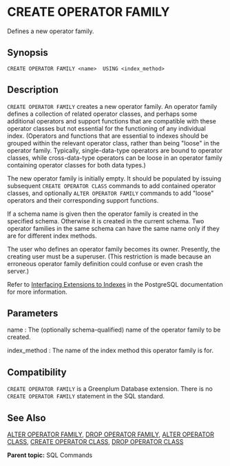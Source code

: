 # CREATE OPERATOR FAMILY

Defines a new operator family.

## Synopsis

``` {#sql_command_synopsis}
CREATE OPERATOR FAMILY <name>  USING <index_method>  
```

## Description

`CREATE OPERATOR FAMILY` creates a new operator family. An operator family defines a collection of related operator classes, and perhaps some additional operators and support functions that are compatible with these operator classes but not essential for the functioning of any individual index. (Operators and functions that are essential to indexes should be grouped within the relevant operator class, rather than being "loose" in the operator family. Typically, single-data-type operators are bound to operator classes, while cross-data-type operators can be loose in an operator family containing operator classes for both data types.)

The new operator family is initially empty. It should be populated by issuing subsequent `CREATE OPERATOR CLASS` commands to add contained operator classes, and optionally `ALTER OPERATOR FAMILY` commands to add "loose" operators and their corresponding support functions.

If a schema name is given then the operator family is created in the specified schema. Otherwise it is created in the current schema. Two operator families in the same schema can have the same name only if they are for different index methods.

The user who defines an operator family becomes its owner. Presently, the creating user must be a superuser. (This restriction is made because an erroneous operator family definition could confuse or even crash the server.)

Refer to [Interfacing Extensions to Indexes](https://www.postgresql.org/docs/12/xindex.html) in the PostgreSQL documentation for more information.

## Parameters

name
:   The (optionally schema-qualified) name of the operator family to be created.

index_method
:   The name of the index method this operator family is for.

## Compatibility

`CREATE OPERATOR FAMILY` is a Greenplum Database extension. There is no `CREATE OPERATOR FAMILY` statement in the SQL standard.

## See Also

[ALTER OPERATOR FAMILY](ALTER_OPERATOR_FAMILY.html), [DROP OPERATOR FAMILY](DROP_OPERATOR_FAMILY.html), [ALTER OPERATOR CLASS](ALTER_OPERATOR_CLASS.html), [CREATE OPERATOR CLASS](CREATE_OPERATOR_CLASS.html), [DROP OPERATOR CLASS](DROP_OPERATOR_CLASS.html)

**Parent topic:** SQL Commands

